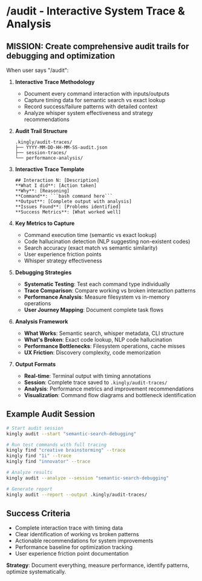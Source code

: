 # /audit - Interactive System Trace & Analysis

## MISSION: Create comprehensive audit trails for debugging and optimization

When user says "/audit":

1. **Interactive Trace Methodology**
   - Document every command interaction with inputs/outputs
   - Capture timing data for semantic search vs exact lookup
   - Record success/failure patterns with detailed context
   - Analyze whisper system effectiveness and strategy recommendations

2. **Audit Trail Structure**
   ```
   .kingly/audit-traces/
   ├── YYYY-MM-DD-HH-MM-SS-audit.json
   ├── session-traces/
   └── performance-analysis/
   ```

3. **Interactive Trace Template**
   ```
   ## Interaction N: [Description]
   **What I did**: [Action taken]
   **Why**: [Reasoning]
   **Command**: ```bash command here```
   **Output**: [Complete output with analysis]
   **Issues Found**: [Problems identified]
   **Success Metrics**: [What worked well]
   ```

4. **Key Metrics to Capture**
   - Command execution time (semantic vs exact lookup)
   - Code hallucination detection (NLP suggesting non-existent codes)
   - Search accuracy (exact match vs semantic similarity)
   - User experience friction points
   - Whisper strategy effectiveness

5. **Debugging Strategies**
   - **Systematic Testing**: Test each command type individually
   - **Trace Comparison**: Compare working vs broken interaction patterns  
   - **Performance Analysis**: Measure filesystem vs in-memory operations
   - **User Journey Mapping**: Document complete task flows

6. **Analysis Framework**
   - **What Works**: Semantic search, whisper metadata, CLI structure
   - **What's Broken**: Exact code lookup, NLP code hallucination
   - **Performance Bottlenecks**: Filesystem operations, cache misses
   - **UX Friction**: Discovery complexity, code memorization

7. **Output Formats**
   - **Real-time**: Terminal output with timing annotations
   - **Session**: Complete trace saved to `.kingly/audit-traces/`
   - **Analysis**: Performance metrics and improvement recommendations
   - **Visualization**: Command flow diagrams and bottleneck identification

## Example Audit Session

```bash
# Start audit session
kingly audit --start "semantic-search-debugging"

# Run test commands with full tracing
kingly find "creative brainstorming" --trace
kingly find "1i" --trace  
kingly find "innovator" --trace

# Analyze results
kingly audit --analyze --session "semantic-search-debugging"

# Generate report
kingly audit --report --output .kingly/audit-traces/
```

## Success Criteria
- Complete interaction trace with timing data
- Clear identification of working vs broken patterns
- Actionable recommendations for system improvements
- Performance baseline for optimization tracking
- User experience friction point documentation

**Strategy**: Document everything, measure performance, identify patterns, optimize systematically.